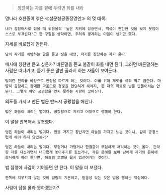 
> 칭찬하는 자를 곁에 두려면 화를 내라


명나라 호찬종이 엮은 $\ll$설문청공종정명언$\gg$ 의 몇 대목.

	내가 감찰어사로 있을 때 위응물의 '높은 지위에 있으면서, 백성이 편안한 것을 보지 못함이 스스로 부끄럽다'고 한 구절을 생각하면, 두려워 경계하는 마음이 생기곤 했다.


자세를 바로잡게 만든다.

	남이 자기를 비방하는 말을 듣고 성을 내면, 자기를 칭찬하는 자가 온다.

매사에 칭찬만 듣고 싶은가? 바른말을 듣고 불같이 화를 내면 된다. 그러면 바른말하는 사람은 떠나가고, 듣기 좋은 말만 골라서 하는 자들이 꼬여든다. 

	법이란 천리를 바탕으로 인정을 따르게 하는 것이다. 이를 위해 제도를 세워 막고 금한다. 마땅히 공평하고 정대한 마음으로 경중을 합당하게 해야지, 한 때의 희로로 법을 만들어서는 안된다. 그렇게 하면 공평함을 얻지 못하는 사람이 많아진다.

의도를 가지고 만든 법은 반드시 공평함을 해친다.

	법은 하늘이 내리는 벌이다. 공정함으로 지키고 어짊으로 행해야 한다. 

이 말을 반복해서 강조했다. 

	법은 하늘이 내리는 벌이다. 법을 가지고 장난치면 하늘을 가지고 노는 것이니, 감히 공경스럽게 해야 하지 않겠는가?

	법은 하늘이 내리는 벌이다. 무겁거나 가볍거나 한결같이 무심하게 처리하는 것이 옳다. 간악한 자를 다스리면서 너그럽게 놓아주기를 힘쓰거나, 작은 은혜를 보여 남에게 자기의 은혜에 감사하게 하려 한다면, 하늘의 토벌을 몹시 업신여기는 것이다. 

법 집행에 사감이 기어들면 안 된다. 이 말을 더 보탰다. 

	한쪽에 치우치지 않는 것이 입법의 기본이고, 믿음성 있는 것은 법을 행하는 핵심이다. 

사람이 답을 몰라 못하겠는가?